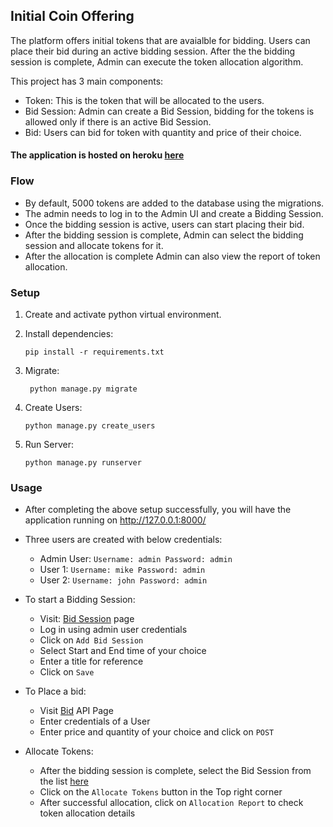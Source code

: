 ## Initial Coin Offering
The platform offers initial tokens that are avaialble for bidding. Users can place their bid during an active bidding session. After the the bidding session is complete, Admin can execute the token allocation algorithm.


This project has 3 main components:
* Token: This is the token that will be allocated to the users.
* Bid Session: Admin can create a Bid Session, bidding for the tokens is allowed only if there is an active  Bid Session.
* Bid: Users can bid for token with quantity and price of their choice.

#### The application is hosted on heroku [here](https://initial-coin-offering.herokuapp.com/)
### Flow
* By default, 5000 tokens are added to the database using the migrations.
* The admin needs to log in to the Admin UI and create a Bidding Session.
* Once the bidding session is active, users can start placing their bid.
* After the bidding session is complete, Admin can select the bidding session and allocate tokens for it.
* After the allocation is complete Admin can also view the report of token allocation.

### Setup
1. Create and activate python virtual environment.
2. Install dependencies:
   
    ```shell
    pip install -r requirements.txt
   ```
3. Migrate:
   ```shell
    python manage.py migrate
   ```
4. Create Users: 
    ```shell
    python manage.py create_users
    ```
5. Run Server:
   ```shell
   python manage.py runserver
   ```
   
### Usage
* After completing the above setup successfully, you will have the application running on http://127.0.0.1:8000/
* Three users are created with below credentials:
  * Admin User: `Username: admin Password: admin`
  * User 1: `Username: mike Password: admin`
  * User 2: `Username: john Password: admin`
  

* To start a Bidding Session:
  * Visit: [Bid Session](http://127.0.0.1:8000/admin/login/?next=/admin/coin_offering/bidsession/) page
  * Log in using admin user credentials
  * Click on `Add Bid Session`
  * Select Start and End time of your choice
  * Enter a title for reference
  * Click on `Save`
  

* To Place a bid:
  * Visit [Bid](http://127.0.0.1:8000/api-auth/login/?next=/bid/) API Page
  * Enter credentials of a User
  * Enter price and quantity of your choice and click on `POST`


* Allocate Tokens:
  * After the bidding session is complete, select the Bid Session from the list [here](http://127.0.0.1:8000/admin/coin_offering/bidsession/)
  * Click on the `Allocate Tokens` button in the Top right corner
  * After successful allocation, click on `Allocation Report` to check token allocation details
  